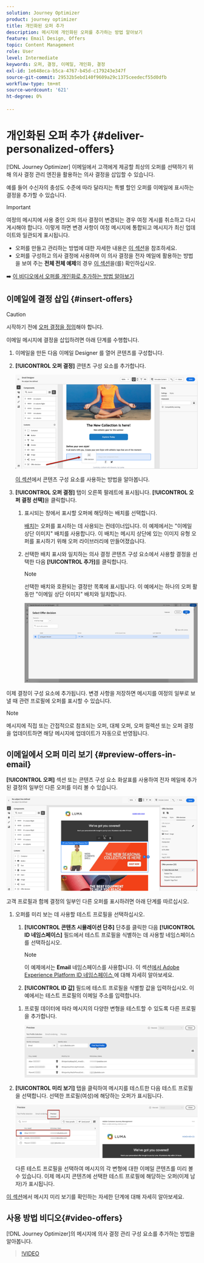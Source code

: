 ```yaml
---
solution: Journey Optimizer
product: journey optimizer
title: 개인화된 오퍼 추가
description: 메시지에 개인화된 오퍼를 추가하는 방법 알아보기
feature: Email Design, Offers
topic: Content Management
role: User
level: Intermediate
keywords: 오퍼, 결정, 이메일, 개인화, 결정
exl-id: 1e648eca-b5ca-4767-b45d-c179243e347f
source-git-commit: 29532b5ebd140f9609a29c1375ceedecf55d0dfb
workflow-type: tm+mt
source-wordcount: '621'
ht-degree: 0%

---
```


# 개인화된 오퍼 추가 {#deliver-personalized-offers}

[!DNL Journey Optimizer] 이메일에서 고객에게 제공할 최상의 오퍼를 선택하기 위해 의사 결정 관리 엔진을 활용하는 의사 결정을 삽입할 수 있습니다.

예를 들어 수신자의 충성도 수준에 따라 달라지는 특별 할인 오퍼를 이메일에 표시하는 결정을 추가할 수 있습니다.

>[!IMPORTANT]
>
>여정의 메시지에 사용 중인 오퍼 의사 결정이 변경되는 경우 여정 게시를 취소하고 다시 게시해야 합니다.  이렇게 하면 변경 사항이 여정 메시지에 통합되고 메시지가 최신 업데이트와 일관되게 표시됩니다.

* 오퍼를 만들고 관리하는 방법에 대한 자세한 내용은 [이 섹션](../offers/get-started/starting-offer-decisioning.md)을 참조하세요.
* 오퍼를 구성하고 의사 결정에 사용하며 이 의사 결정을 전자 메일에 활용하는 방법을 보여 주는 **전체 전체 예제**&#x200B;의 경우 [이 섹션](../offers/offers-e2e.md#insert-decision-in-email)을(를) 확인하십시오.

➡️ [이 비디오에서 오퍼를 개인화로 추가하는 방법 알아보기](#video-offers)

## 이메일에 결정 삽입 {#insert-offers}

>[!CAUTION]
>
>시작하기 전에 [오퍼 결정을 정의](../offers/offer-activities/create-offer-activities.md)해야 합니다.

이메일 메시지에 결정을 삽입하려면 아래 단계를 수행합니다.

1. 이메일을 만든 다음 이메일 Designer 를 열어 콘텐츠를 구성합니다.

1. **[!UICONTROL 오퍼 결정]** 콘텐츠 구성 요소를 추가합니다.

   ![](assets/deliver-offer-component.png)

   [이 섹션](content-components.md)에서 콘텐츠 구성 요소를 사용하는 방법을 알아봅니다.

1. **[!UICONTROL 오퍼 결정]** 탭이 오른쪽 팔레트에 표시됩니다. **[!UICONTROL 오퍼 결정 선택]**&#x200B;을 클릭합니다.

   1. 표시되는 창에서 표시할 오퍼에 해당하는 배치를 선택합니다.

      [배치](../offers/offer-library/creating-placements.md)는 오퍼를 표시하는 데 사용되는 컨테이너입니다. 이 예제에서는 &quot;이메일 상단 이미지&quot; 배치를 사용합니다. 이 배치는 메시지 상단에 있는 이미지 유형 오퍼를 표시하기 위해 오퍼 라이브러리에 만들어졌습니다.

   1. 선택한 배치 표시와 일치하는 의사 결정 콘텐츠 구성 요소에서 사용할 결정을 선택한 다음 **[!UICONTROL 추가]**&#x200B;를 클릭합니다.

      >[!NOTE]
      >
      >선택한 배치와 호환되는 결정만 목록에 표시됩니다. 이 예에서는 하나의 오퍼 활동만 &quot;이메일 상단 이미지&quot; 배치와 일치합니다.

      ![](assets/deliver-offer-placement.png)

이제 결정이 구성 요소에 추가됩니다. 변경 사항을 저장하면 메시지를 여정의 일부로 보낼 때 관련 프로필에 오퍼를 표시할 수 있습니다.

>[!NOTE]
>
>메시지에 직접 또는 간접적으로 참조되는 오퍼, 대체 오퍼, 오퍼 컬렉션 또는 오퍼 결정을 업데이트하면 해당 메시지에 업데이트가 자동으로 반영됩니다.

## 이메일에서 오퍼 미리 보기 {#preview-offers-in-email}

**[!UICONTROL 오퍼]** 섹션 또는 콘텐츠 구성 요소 화살표를 사용하여 전자 메일에 추가된 결정의 일부인 다른 오퍼를 미리 볼 수 있습니다.

![](assets/deliver-offer-preview.png)

고객 프로필과 함께 결정의 일부인 다른 오퍼를 표시하려면 아래 단계를 따르십시오.

1. 오퍼를 미리 보는 데 사용할 테스트 프로필을 선택하십시오.

   1. **[!UICONTROL 콘텐츠 시뮬레이션 단추]** 단추를 클릭한 다음 **[!UICONTROL ID 네임스페이스]** 필드에서 테스트 프로필을 식별하는 데 사용할 네임스페이스를 선택하십시오.

      >[!NOTE]
      >
      >이 예제에서는 **Email** 네임스페이스를 사용합니다. 이 섹션[에서 Adobe Experience Platform ID 네임스페이스 &#x200B;](../audience/get-started-identity.md)에 대해 자세히 알아보세요.

   1. **[!UICONTROL ID 값]** 필드에 테스트 프로필을 식별할 값을 입력하십시오. 이 예에서는 테스트 프로필의 이메일 주소를 입력합니다.

   <!--For example enter smith@adobe.com and click the **[!UICONTROL Add profile]** button.-->

   1. 프로필 데이터에 따라 메시지의 다양한 변형을 테스트할 수 있도록 다른 프로필을 추가합니다.

      ![](assets/deliver-offer-test-profiles.png)

1. **[!UICONTROL 미리 보기]** 탭을 클릭하여 메시지를 테스트한 다음 테스트 프로필을 선택합니다. 선택한 프로필(여성)에 해당하는 오퍼가 표시됩니다.

   ![](assets/deliver-offer-test-profile-female-preview.png)

   다른 테스트 프로필을 선택하여 메시지의 각 변형에 대한 이메일 콘텐츠를 미리 볼 수 있습니다. 이제 메시지 콘텐츠에 선택한 테스트 프로필에 해당하는 오퍼(이제 남자)가 표시됩니다.

[이 섹션](#preview-your-messages)에서 메시지 미리 보기를 확인하는 자세한 단계에 대해 자세히 알아보세요.

## 사용 방법 비디오{#video-offers}

[!DNL Journey Optimizer]의 메시지에 의사 결정 관리 구성 요소를 추가하는 방법을 알아봅니다.

>[!VIDEO](https://video.tv.adobe.com/v/3415690?quality=12&captions=kor)
